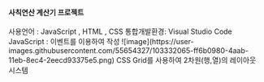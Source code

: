 <h4>사칙연산 계산기 프로젝트</h4>
사용언어 : JavaScript , HTML , CSS
통합개발환경: Visual Studio Code
JavaScript : 이벤트를 이용하여 작성
![image](https://user-images.githubusercontent.com/55654327/103332065-ff6b0980-4aab-11eb-8ec4-2eecd93375e5.png)
CSS Grid를 사용하여 2차원(행,열)의 레이아웃 시스템 
